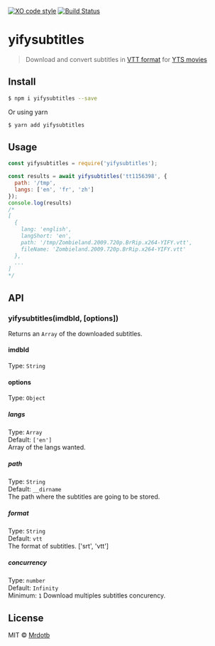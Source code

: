 [![XO code style](https://img.shields.io/badge/code_style-XO-5ed9c7.svg)](https://github.com/sindresorhus/xo)
[![Build Status](https://travis-ci.org/mrdotb/yifysubtitles.svg?branch=master)](https://travis-ci.org/mrdotb/yifysubtitles)

# yifysubtitles
> Download and convert subtitles in [VTT format](https://developer.mozilla.org/en/docs/Web/API/Web_Video_Text_Tracks_Format) for [YTS movies](https://yts.ag/)


## Install

```bash
$ npm i yifysubtitles --save
```
Or using yarn
```bash
$ yarn add yifysubtitles
```


## Usage

```js
const yifysubtitles = require('yifysubtitles');

const results = await yifysubtitles('tt1156398', {
  path: '/tmp',
  langs: ['en', 'fr', 'zh']
});
console.log(results)
/*
[
  {
    lang: 'english',
    langShort: 'en',
    path: '/tmp/Zombieland.2009.720p.BrRip.x264-YIFY.vtt',
    fileName: 'Zombieland.2009.720p.BrRip.x264-YIFY.vtt'
  },
  ...
]
*/
```


## API

### yifysubtitles(imdbId, [options])

Returns an `Array` of the downloaded subtitles.

#### imdbId

Type: `String`

#### options

Type: `Object`

##### langs

Type: `Array`<br>
Default: `['en']`<br>
Array of the langs wanted.

##### path

Type: `String`<br>
Default: `__dirname`<br>
The path where the subtitles are going to be stored.

##### format

Type: `String`<br>
Default: `vtt`<br>
The format of subtitles. ['srt', 'vtt']

##### concurrency

Type: `number`<br>
Default: `Infinity`<br>
Minimum: `1`
Download multiples subtitles concurency.

## License

MIT © [Mrdotb](https://github.com/MRdotB)
